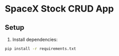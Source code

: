 # SpaceX Stock CRUD App

## Setup

1. Install dependencies:
```bash
pip install -r requirements.txt
